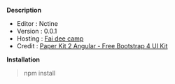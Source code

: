 **Description**
- Editor : Nctine
- Version : 0.0.1
- Hosting : [Fai dee camp](https://faideecamp.firebaseapp.com/)
- Credit : [Paper Kit 2 Angular - Free Bootstrap 4 UI Kit](https://demos.creative-tim.com/paper-kit-2-angular/)

**Installation**
> npm install
